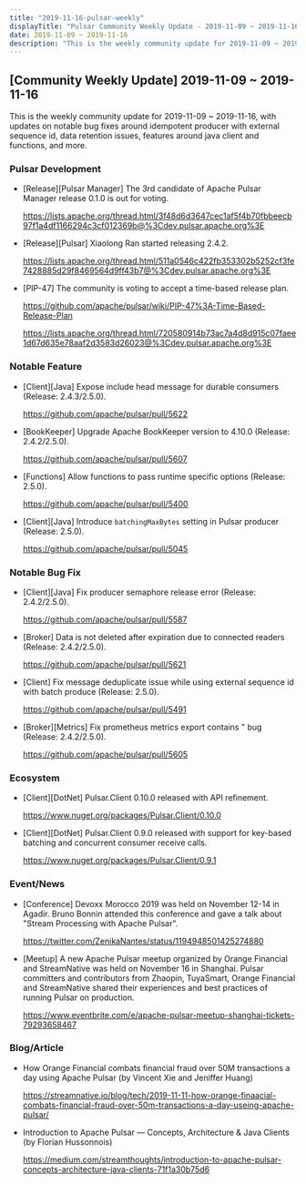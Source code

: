 ```yaml
---
title: "2019-11-16-pulsar-weekly"
displayTitle: "Pulsar Community Weekly Update - 2019-11-09 ~ 2019-11-16"
date: 2019-11-09 ~ 2019-11-16
description: "This is the weekly community update for 2019-11-09 ~ 2019-11-16, with updates on notable bug fixes around idempotent producer with external sequence id, data retention issues, features around java client and functions, and more."
---
```


## [Community Weekly Update] 2019-11-09 ~ 2019-11-16

This is the weekly community update for 2019-11-09 ~ 2019-11-16, with updates on notable bug fixes around idempotent producer with external sequence id, data retention issues, features around java client and functions, and more.

### Pulsar Development

* [Release][Pulsar Manager] The 3rd candidate of Apache Pulsar Manager release 0.1.0 is out for voting.

    https://lists.apache.org/thread.html/3f48d6d3647cec1af5f4b70fbbeecb97f1a4df1166294c3cf012369b@%3Cdev.pulsar.apache.org%3E

* [Release][Pulsar] Xiaolong Ran started releasing 2.4.2.

    https://lists.apache.org/thread.html/511a0546c422fb353302b5252cf3fe7428885d29f8469564d9ff43b7@%3Cdev.pulsar.apache.org%3E
    
* [PIP-47] The community is voting to accept a time-based release plan.

    https://github.com/apache/pulsar/wiki/PIP-47%3A-Time-Based-Release-Plan

    https://lists.apache.org/thread.html/720580914b73ac7a4d8d915c07faee1d67d635e78aaf2d3583d26023@%3Cdev.pulsar.apache.org%3E

### Notable Feature

* [Client][Java] Expose include head message for durable consumers (Release: 2.4.3/2.5.0). 

    https://github.com/apache/pulsar/pull/5622
    
* [BookKeeper] Upgrade Apache BookKeeper version to 4.10.0 (Release: 2.4.2/2.5.0).

    https://github.com/apache/pulsar/pull/5607

* [Functions] Allow functions to pass runtime specific options (Release: 2.5.0).

    https://github.com/apache/pulsar/pull/5400
    
* [Client][Java] Introduce `batchingMaxBytes` setting in Pulsar producer (Release: 2.5.0).

    https://github.com/apache/pulsar/pull/5045

### Notable Bug Fix

* [Client][Java] Fix producer semaphore release error (Release: 2.4.2/2.5.0).

    https://github.com/apache/pulsar/pull/5587

* [Broker] Data is not deleted after expiration due to connected readers (Release: 2.4.2/2.5.0).

    https://github.com/apache/pulsar/pull/5621
    
* [Client] Fix message deduplicate issue while using external sequence id with batch produce (Release: 2.5.0).

    https://github.com/apache/pulsar/pull/5491
    
* [Broker][Metrics] Fix prometheus metrics export contains " bug (Release: 2.4.2/2.5.0).

    https://github.com/apache/pulsar/pull/5605

### Ecosystem

* [Client][DotNet] Pulsar.Client 0.10.0 released with API refinement.

    https://www.nuget.org/packages/Pulsar.Client/0.10.0
    
* [Client][DotNet] Pulsar.Client 0.9.0 released with support for key-based batching and concurrent consumer receive calls.

    https://www.nuget.org/packages/Pulsar.Client/0.9.1

### Event/News

* [Conference] Devoxx Morocco 2019 was held on November 12-14 in Agadir. Bruno Bonnin attended this conference and gave a talk about "Stream Processing with Apache Pulsar".

   https://twitter.com/ZenikaNantes/status/1194948501425274880
    
* [Meetup] A new Apache Pulsar meetup organized by Orange Financial and StreamNative was held on November 16 in Shanghai. Pulsar committers and contributors from Zhaopin, TuyaSmart, Orange Financial and StreamNative shared their experiences and best practices of running Pulsar on production.

    https://www.eventbrite.com/e/apache-pulsar-meetup-shanghai-tickets-79293658467

### Blog/Article

* How Orange Financial combats financial fraud over 50M transactions a day using Apache Pulsar (by Vincent Xie and Jeniffer Huang)

    https://streamnative.io/blog/tech/2019-11-11-how-orange-finaacial-combats-financial-fraud-over-50m-transactions-a-day-useing-apache-pulsar/

* Introduction to Apache Pulsar — Concepts, Architecture & Java Clients (by Florian Hussonnois)

    https://medium.com/streamthoughts/introduction-to-apache-pulsar-concepts-architecture-java-clients-71f1a30b75d6
